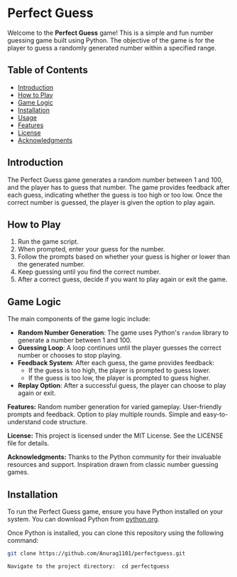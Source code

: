 # Perfect Guess

Welcome to the **Perfect Guess** game! This is a simple and fun number guessing game built using Python. The objective of the game is for the player to guess a randomly generated number within a specified range.

## Table of Contents

- [Introduction](#introduction)
- [How to Play](#how-to-play)
- [Game Logic](#game-logic)
- [Installation](#installation)
- [Usage](#usage)
- [Features](#features)
- [License](#license)
- [Acknowledgments](#acknowledgments)

## Introduction

The Perfect Guess game generates a random number between 1 and 100, and the player has to guess that number. The game provides feedback after each guess, indicating whether the guess is too high or too low. Once the correct number is guessed, the player is given the option to play again.

## How to Play

1. Run the game script.
2. When prompted, enter your guess for the number.
3. Follow the prompts based on whether your guess is higher or lower than the generated number.
4. Keep guessing until you find the correct number.
5. After a correct guess, decide if you want to play again or exit the game.

## Game Logic

The main components of the game logic include:

- **Random Number Generation**: The game uses Python's `random` library to generate a number between 1 and 100.
- **Guessing Loop**: A loop continues until the player guesses the correct number or chooses to stop playing.
- **Feedback System**: After each guess, the game provides feedback:
  - If the guess is too high, the player is prompted to guess lower.
  - If the guess is too low, the player is prompted to guess higher.
- **Replay Option**: After a successful guess, the player can choose to play again or exit.

**Features:**
Random number generation for varied gameplay.
User-friendly prompts and feedback.
Option to play multiple rounds.
Simple and easy-to-understand code structure.

**License:** 
This project is licensed under the MIT License. See the LICENSE file for details.

**Acknowledgments:** 
Thanks to the Python community for their invaluable resources and support.
Inspiration drawn from classic number guessing games.

## Installation

To run the Perfect Guess game, ensure you have Python installed on your system. You can download Python from [python.org](https://www.python.org/downloads/).

Once Python is installed, you can clone this repository using the following command:

```bash
git clone https://github.com/Anurag1101/perfectguess.git

Navigate to the project directory:  cd perfectguess

